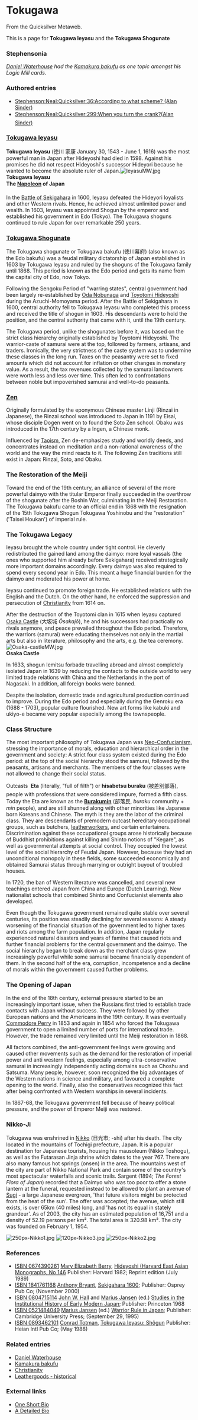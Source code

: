 
# Tokugawa

From the Quicksilver Metaweb.

This is a page for **Tokugawa Ieyasu** and the **Tokugawa Shogunate**
### Stephensonia


*[Daniel Waterhouse](/daniel-waterhouse) had the [Kamakura bakufu](/kamakura-bakufu) as one topic amongst his Logic Mill cards.*

### Authored entries


* [Stephenson:Neal:Quicksilver:36:According to what scheme? (Alan Sinder)](/stephenson-neal-quicksilver-36-according-to-what-scheme-alan-sinder)
* [Stephenson:Neal:Quicksilver:299:When you turn the crank?(Alan Sinder)](/stephenson-neal-quicksilver-299-when-you-turn-the-crank-alan-sinder)


### [Tokugawa Ieyasu](/http-en-wikipedia-org-wiki-tokugawa-ieyasu)


**Tokugawa Ieyasu** (徳川 家康 January 30, 1543 - June 1, 1616) was the most powerful man in Japan after Hideyoshi had died in 1598. Against his promises he did not respect Hideyoshi's successor Hideyori because he wanted to become the absolute ruler of Japan.![IeyasuMW.jpg](/images/IeyasuMW.jpg)  
**Tokugawa Ieyasu  
The [Napoleon](/http-en-wikipedia-org-wiki-napoleon-bonaparte) of Japan**

In the [Battle of Sekigahara](/http-en-wikipedia-org-wiki-battle-of-sekigahara) in 1600, Ieyasu defeated the Hideyori loyalists and other Western rivals. Hence, he achieved almost unlimited power and wealth. In 1603, Ieyasu was appointed Shogun by the emperor and established his government in Edo (Tokyo). The Tokugawa shoguns continued to rule Japan for over remarkable 250 years. 

### [Tokugawa Shogunate](/http-en-wikipedia-org-wiki-tokugawa-shogunate)


The Tokugawa shogunate or Tokugawa bakufu (徳川幕府) (also known as the Edo bakufu) was a feudal military dictatorship of Japan established in 1603 by Tokugawa Ieyasu and ruled by the shoguns of the Tokugawa family until 1868. This period is known as the Edo period and gets its name from the capital city of Edo, now Tokyo. 

Following the Sengoku Period of "warring states", central government had been largely re-established by [Oda Nobunaga](/http-en-wikipedia-org-wiki-oda-nobunaga) and [Toyotomi Hideyoshi](/http-en-wikipedia-org-wiki-toyotomi-hideyoshi) during the Azuchi-Momoyama period. After the Battle of Sekigahara in 1600, central authority fell to Tokugawa Ieyasu who completed this process and received the title of shogun in 1603. His descendants were to hold the position, and the central authority that came with it, until the 19th century. 

The Tokugawa period, unlike the shogunates before it, was based on the strict class hierarchy originally established by Toyotomi Hideyoshi. The warrior-caste of samurai were at the top, followed by farmers, artisans, and traders. Ironically, the very strictness of the caste system was to undermine these classes in the long run. Taxes on the peasantry were set to fixed amounts which did not account for inflation or other changes in monetary value. As a result, the tax revenues collected by the samurai landowners were worth less and less over time. This often led to confrontations between noble but impoverished samurai and well-to-do peasants. 

### [Zen](/http-en-wikipedia-org-wiki-zen)


Originally formulated by the eponymous Chinese master Linji (Rinzai in Japanese), the Rinzai school was introduced to Japan in 1191 by Eisai, whose disciple Dogen went on to found the Soto Zen school. Obaku was introduced in the 17th century by a Ingen, a Chinese monk. 

Influenced by [Taoism](/http-en-wikipedia-org-wiki-taoism), Zen de-emphasizes study and worldly deeds, and concentrates instead on meditation and a non-rational awareness of the world and the way the mind reacts to it. The following Zen traditions still exist in Japan: Rinzai, Soto, and Obaku. 

### The Restoration of the Meiji


Toward the end of the 19th century, an alliance of several of the more powerful daimyo with the titular Emperor finally succeeded in the overthrow of the shogunate after the Boshin War, culminating in the Meiji Restoration. The Tokugawa bakufu came to an official end in 1868 with the resignation of the 15th Tokugawa Shogun Tokugawa Yoshinobu and the "restoration" ('Taisei Houkan') of imperial rule. 

### The Tokugawa Legacy


Ieyasu brought the whole country under tight control. He cleverly redistributed the gained land among the daimyo: more loyal vassals (the ones who supported him already before Sekigahara) received strategically more important domains accordingly. Every daimyo was also required to spend every second year in Edo. This meant a huge financial burden for the daimyo and moderated his power at home. 

Ieyasu continued to promote foreign trade. He established relations with the English and the Dutch. On the other hand, he enforced the suppression and persecution of [Christianity](/christianity) from 1614 on. 

After the destruction of the Toyotomi clan in 1615 when Ieyasu captured [Osaka Castle](/http-en-wikipedia-org-wiki-osaka-castle) (大坂城 *Ôsakajô*), he and his successors had practically no rivals anymore, and peace prevailed throughout the Edo period. Therefore, the warriors (samurai) were educating themselves not only in the martial arts but also in literature, philosophy and the arts, e.g. the tea ceremony.![Osaka-castleMW.jpg](/images/Osaka-castleMW.jpg)  
**Osaka Castle**

In 1633, shogun Iemitsu forbade travelling abroad and almost completely isolated Japan in 1639 by reducing the contacts to the outside world to very limited trade relations with China and the Netherlands in the port of Nagasaki. In addition, all foreign books were banned.

Despite the isolation, domestic trade and agricultural production continued to improve. During the Edo period and especially during the Genroku era (1688 - 1703), popular culture flourished. New art forms like kabuki and ukiyo-e became very popular especially among the townspeople. 

### Class Structure


The most important philosophy of Tokugawa Japan was [Neo-Confucianism](/http-en-wikipedia-org-wiki-neo-confucianism), stressing the importance of morals, education and hierarchical order in the government and society: A strict four class system existed during the Edo period: at the top of the social hierarchy stood the samurai, followed by the peasants, artisans and merchants. The members of the four classes were not allowed to change their social status. 

Outcasts  **Eta** (literally, "full of filth") or **hisabetsu buraku** (被差別部落), people with professions that were considered impure, formed a fifth class. Today the Eta are known as the **[Burakumin](/http-en-wikipedia-org-wiki-burakumin)** (部落民, *buraku* community + *min* people), and are still shunned along with other minorities like Japanese born Koreans and Chinese. The myth is they are the labor of the criminal class. They are descendants of premodern outcast hereditary occupational groups, such as butchers, [leatherworkers](/leathergoods-historical), and certain entertainers. Discrimination against these occupational groups arose historically because of Buddhist prohibitions against killing and Shinto notions of "Kegare", as well as governmental attempts at social control. They occupied the lowest level of the social hierarchy of Feudal Japan. However, because they had an unconditional monopoly in these fields, some succeeded economically and obtained Samurai status through marrying or outright buyout of troubled houses. 

In 1720, the ban of Western literature was cancelled, and several new teachings entered Japan from China and Europe (Dutch Learning). New nationalist schools that combined Shinto and Confucianist elements also developed. 

Even though the Tokugawa government remained quite stable over several centuries, its position was steadily declining for several reasons: A steady worsening of the financial situation of the government led to higher taxes and riots among the farm population. In addition, Japan regularly experienced natural disasters and years of famine that caused riots and further financial problems for the central government and the daimyo. The social hierarchy began to break down as the merchant class grew increasingly powerful while some samurai became financially dependent of them. In the second half of the era, corruption, incompetence and a decline of morals within the government caused further problems. 

### The Opening of Japan


In the end of the 18th century, external pressure started to be an increasingly important issue, when the Russians first tried to establish trade contacts with Japan without success. They were followed by other European nations and the Americans in the 19th century. It was eventually [Commodore Perry](/http-en-wikipedia-org-wiki-matthew-perry-naval-officer) in 1853 and again in 1854 who forced the Tokugawa government to open a limited number of ports for international trade. However, the trade remained very limited until the Meiji restoration in 1868. 

All factors combined, the anti-government feelings were growing and caused other movements such as the demand for the restoration of imperial power and anti western feelings, especially among ultra-conservative samurai in increasingly independently acting domains such as Choshu and Satsuma. Many people, however, soon recognized the big advantages of the Western nations in science and military, and favoured a complete opening to the world. Finally, also the conservatives recognized this fact after being confronted with Western warships in several incidents. 

In 1867-68, the Tokugawa government fell because of heavy political pressure, and the power of Emperor Meiji was restored.

### Nikko-Ji


Tokugawa was enshrined in [Nikko](/http-en-wikipedia-org-wiki-nikko) (日光市; -shi) after his death. The city located in the mountains of Tochigi prefecture, Japan. It is a popular destination for Japanese tourists, housing his mausoleum (Nikko Toshogu), as well as the Futarasan Jinja shrine which dates to the year 767. There are also many famous hot springs (onsen) in the area. The mountains west of the city are part of Nikko National Park and contain some of the country's most spectacular waterfalls and scenic trails. Sargent (1894; *The Forest Flora of Japan*) recorded that a Daimyo who was too poor to offer a stone lantern at the funeral, requested instead to be allowed to plant an avenue of [Sugi](/http-en-wikipedia-org-wiki-sugi) - a large Japanese evergreen, 'that future visitors might be protected from the heat of the sun'. The offer was accepted; the avenue, which still exists, is over 65km (40 miles) long, and 'has not its equal in stately grandeur'. As of 2003, the city has an estimated population of 16,751 and a density of 52.19 persons per km². The total area is 320.98 km². The city was founded on February 1, 1954. 

![250px-Nikko1.jpg](/images/250px-Nikko1.jpg)
![120px-Nikko3.jpg](/images/120px-Nikko3.jpg)
![250px-Nikko2.jpg](/images/250px-Nikko2.jpg)


### References


* [ISBN 0674390261](/) [Mary Elizabeth Berry](/http-www-amazon-com-exec-obidos-search-handle-url-index-books-field-author-berry-mary-elizabeth-104-8931055-5532701), [Hideyoshi (Harvard East Asian Monographs, No 146](/http-www-amazon-com-exec-obidos-tg-detail-0674390261-qid-1080710134-sr-8-2-ref-sr-8-xs-ap-i2-xgl14-104-8931055-5532701-v-glance-s-books-n-507846) Publisher: Harvard 1982; Reprint edition (July 1989)
* [ISBN 1841761168](/) [Anthony Bryant](/http-www-amazon-com-exec-obidos-search-handle-url-index-books-field-author-bryant-anthony-j-104-8931055-5532701), [Sekigahara 1600](/http-www-amazon-com-exec-obidos-tg-detail-1841761168-qid-1080710359-sr-1-1-ref-sr-1-1-104-8931055-5532701-v-glance-s-books); Publisher: Osprey Pub Co; (November 2000)
* [ISBN 0804715114](/) [John W. Hall](/http-www-amazon-com-exec-obidos-search-handle-url-index-books-field-author-hall-john-w-104-8931055-5532701) and [Marius Jansen](/http-www-amazon-com-exec-obidos-search-handle-url-index-books-field-author-jansen-marius-104-8931055-5532701) (ed.) [Studies in the Institutional History of Early Modern Japan](/http-www-amazon-com-exec-obidos-tg-detail-0804715114-qid-1080710687-sr-1-2-ref-sr-1-2-104-8931055-5532701-v-glance-s-books); Publisher: Princeton 1968
* [ISBN 0521484049](/) [Marius Jansen](/http-www-amazon-com-exec-obidos-search-handle-url-index-books-field-author-jansen-marius-104-8931055-5532701) (ed.) [Warrior Rule in Japan](/http-www-amazon-com-exec-obidos-tg-detail-0521484049-ref-pd-bxgy-text-1-104-8931055-5532701-v-glance-s-books-st); Publisher: Cambridge University Press; (September 29, 1995)
* [ISBN 0893462101](/) [Conrad Totman](/http-www-amazon-com-exec-obidos-search-handle-url-index-books-field-author-totman-conrad-104-8931055-5532701), [Tokugawa Ieyasu: Shôgun](/http-www-amazon-com-exec-obidos-tg-detail-0893462101-ref-pd-rhf-f-1-104-8931055-5532701-v-glance-s-books-no-st) Publisher: Heian Intl Pub Co; (May 1988)


### Related entries


* [Daniel Waterhouse](/daniel-waterhouse)
* [Kamakura bakufu](/kamakura-bakufu)
* [Christianity](/christianity)
* [Leathergoods - historical](/leathergoods-historical)


### External links


* [One Short Bio](/http-www-ox-compsoc-net-gemini-simons-historyweb-tokugawa-ieyasu-html)
* [A Detailed Bio](/http-www-samurai-archives-com-ieyasu-html)
